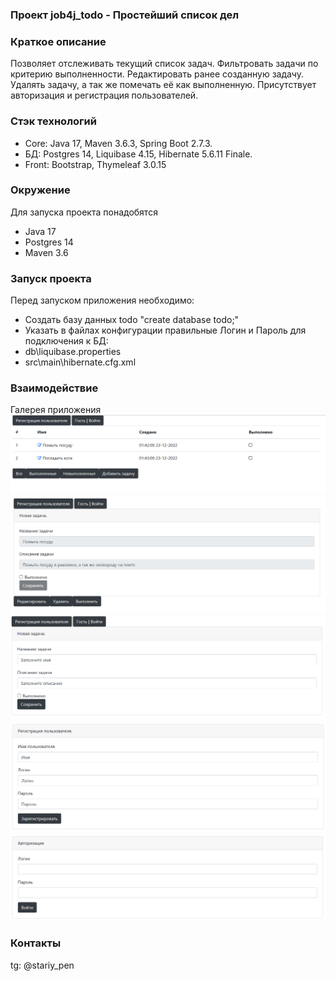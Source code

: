 ###  Проект job4j_todo - Простейший список дел

### Краткое описание
 Позволяет отслеживать текущий список задач.
 Фильтровать задачи по критерию выполненности.
 Редактировать ранее созданную задачу.
 Удалять задачу, а так же помечать её как выполненную.
 Присутствует авторизация и регистрация пользователей.

### Стэк технологий
- Core: Java 17, Maven 3.6.3, Spring Boot 2.7.3.
- БД: Postgres 14, Liquibase 4.15, Hibernate 5.6.11 Finale.
- Front: Bootstrap, Thymeleaf 3.0.15

### Окружение
Для запуска проекта понадобятся
- Java 17
- Postgres 14
- Maven 3.6

### Запуск проекта
Перед запуском приложения необходимо:
- Создать базу данных todo
"create database todo;"
- Указать в файлах конфигурации правильные 
Логин и Пароль для подключения к БД:
- db\liquibase.properties
- src\main\hibernate.cfg.xml

### Взаимодействие
Галерея приложения
![](img/tasks.png)
![](img/full_task.png)
![](img/new_task.png)
![](img/registration.png)
![](img/authorization.png)

### Контакты
tg: @stariy_pen